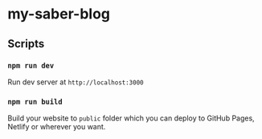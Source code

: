 # my-saber-blog


## Scripts

### `npm run dev`

Run dev server at `http://localhost:3000`

### `npm run build`

Build your website to `public` folder which you can deploy to GitHub Pages, Netlify or wherever you want.
